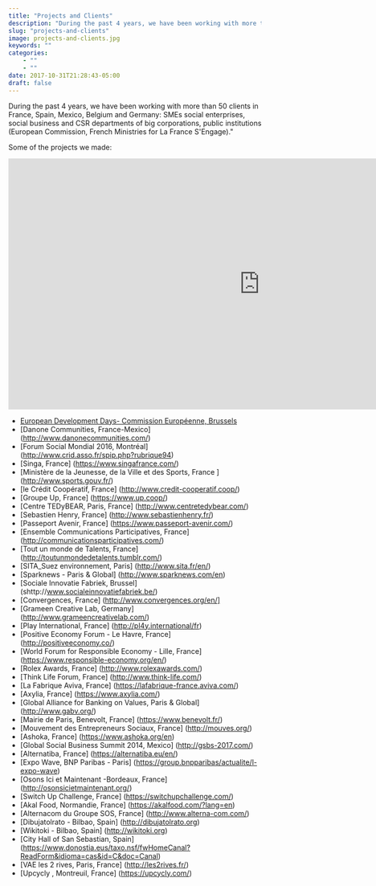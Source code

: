 ```yaml
---
title: "Projects and Clients"
description: "During the past 4 years, we have been working with more than 60 clients in France, Spain, Mexico, Belgium and Germany: SMEs social enterprises, social business and CSR departments of big corporations, public institutions (European Commission, French Ministries for La France S'Engage)."
slug: "projects-and-clients"
image: projects-and-clients.jpg
keywords: ""
categories: 
    - ""
    - ""
date: 2017-10-31T21:28:43-05:00
draft: false
---
```


During the past 4 years, we have been working with more than 50 clients in France, Spain, Mexico, Belgium and Germany: SMEs social enterprises, social business and CSR departments of big corporations, public institutions (European Commission, French Ministries for La France S'Engage)."    

Some of the projects we made:

<iframe width='1000' height='500' src='https://embed.coggle.it/diagram/VgqUc0SgH6ly7a8V/9a8aff52fa98ebd9c6c1198d0b77cf07dc8d1f80d4a46875fc8e31b5c4352756' frameborder='0' allowfullscreen></iframe>   

- [European Development Days- Commission Européenne, Brussels](https://eudevdays.eu/)
- [Danone Communities, France-Mexico] (http://www.danonecommunities.com/) 
- [Forum Social Mondial 2016, Montréal] (http://www.crid.asso.fr/spip.php?rubrique94)
- [Singa, France] (https://www.singafrance.com/)
- [Ministère de la Jeunesse, de la Ville et des Sports, France ] (http://www.sports.gouv.fr/)
- [le Crédit Coopératif, France] (http://www.credit-cooperatif.coop/)
- [Groupe Up, France] (https://www.up.coop/)
- [Centre TEDyBEAR, Paris, France] (http://www.centretedybear.com/)
- [Sebastien Henry, France] (http://www.sebastienhenry.fr/)
- [Passeport Avenir, France]  (https://www.passeport-avenir.com/)
- [Ensemble Communications Participatives, France] (http://communicationsparticipatives.com/)
- [Tout un monde de Talents, France] (http://toutunmondedetalents.tumblr.com/)
- [SITA_Suez environnement, Paris] (http://www.sita.fr/en/)
- [Sparknews - Paris & Global] (http://www.sparknews.com/en)
- [Sociale Innovatie Fabriek, Brussel] (shttp://www.socialeinnovatiefabriek.be/)
- [Convergences, France] (http://www.convergences.org/en/]
- [Grameen Creative Lab, Germany] (http://www.grameencreativelab.com/)
- [Play International, France] (http://pl4y.international/fr)
- [Positive Economy Forum - Le Havre, France] (http://positiveeconomy.co/)
- [World Forum for Responsible Economy - Lille, France] (https://www.responsible-economy.org/en/)
- [Rolex Awards, France] (http://www.rolexawards.com/)
- [Think Life Forum, France] (http://www.think-life.com/)
- [La Fabrique Aviva, France] (https://lafabrique-france.aviva.com/)
- [Axylia, France] (https://www.axylia.com/)
- [Global Alliance for Banking on Values, Paris & Global] (http://www.gabv.org/)
- [Mairie de Paris, Benevolt, France] (https://www.benevolt.fr/)
- [Mouvement des Entrepreneurs Sociaux, France] (http://mouves.org/)
- [Ashoka, France] (https://www.ashoka.org/en)
- [Global Social Business Summit 2014, Mexico] (http://gsbs-2017.com/)
- [Alternatiba, France] (https://alternatiba.eu/en/)
- [Expo Wave, BNP Paribas - Paris] (https://group.bnpparibas/actualite/l-expo-wave)
- [Osons Ici et Maintenant -Bordeaux, France] (http://osonsicietmaintenant.org/)
- [Switch Up Challenge, France] (https://switchupchallenge.com/)
- [Akal Food, Normandie, France] (https://akalfood.com/?lang=en)
- [Alternacom du Groupe SOS, France] (http://www.alterna-com.com/) 
- [Dibujatolrato - Bilbao, Spain] (http://dibujatolrato.org)
- [Wikitoki - Bilbao, Spain] (http://wikitoki.org)
- [City Hall of San Sebastian, Spain] (https://www.donostia.eus/taxo.nsf/fwHomeCanal?ReadForm&idioma=cas&id=C&doc=Canal)
- [VAE les 2 rives, Paris, France] (http://les2rives.fr/)
- [Upcycly , Montreuil, France] (https://upcycly.com/)

